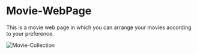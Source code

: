 # Movie-WebPage
This is a movie web page in which you can arrange your movies according to your preference.

![Movie-Collection](https://user-images.githubusercontent.com/56336173/128755496-cab0a58e-bec6-4941-a5de-8ba5cf28ecf8.png)

